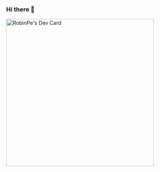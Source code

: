 ### Hi there 👋

<a href="https://app.daily.dev/robinpe"><img src="https://api.daily.dev/devcards/397af0d379b84dc9916da128f4efc692.png?r=bar" width="400" alt="RobinPe's Dev Card"/></a>
<!--
**PeRobin/PeRobin** is a ✨ _special_ ✨ repository because its `README.md` (this file) appears on your GitHub profile.

Here are some ideas to get you started:

- 🔭 I’m currently working on ...
- 🌱 I’m currently learning ...
- 👯 I’m looking to collaborate on ...
- 🤔 I’m looking for help with ...
- 💬 Ask me about ...
- 📫 How to reach me: ...
- 😄 Pronouns: ...
- ⚡ Fun fact: ...
-->

